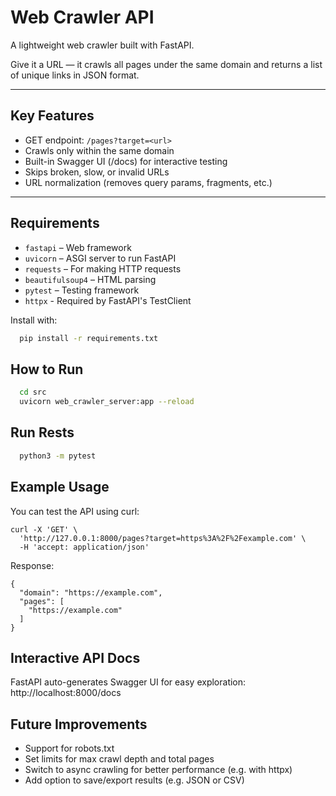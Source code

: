 # Web Crawler API

A lightweight web crawler built with FastAPI.

Give it a URL — it crawls all pages under the same domain and returns a list of unique links in JSON format.

---

##  Key Features

-  GET endpoint: `/pages?target=<url>`
-  Crawls only within the same domain
-  Built-in Swagger UI (/docs) for interactive testing
-  Skips broken, slow, or invalid URLs 
-  URL normalization (removes query params, fragments, etc.)

---

## Requirements

- `fastapi` – Web framework
- `uvicorn` – ASGI server to run FastAPI
- `requests` – For making HTTP requests
- `beautifulsoup4` – HTML parsing
- `pytest` – Testing framework
- `httpx` - Required by FastAPI's TestClient

Install with:

```bash
  pip install -r requirements.txt
```
## How to Run
```bash
  cd src
  uvicorn web_crawler_server:app --reload
```

## Run Rests
```bash
  python3 -m pytest 
```

## Example Usage
You can test the API using curl:
```
curl -X 'GET' \
  'http://127.0.0.1:8000/pages?target=https%3A%2F%2Fexample.com' \
  -H 'accept: application/json'
```
Response:
```
{
  "domain": "https://example.com",
  "pages": [
    "https://example.com"
  ]
}
```

## Interactive API Docs
FastAPI auto-generates Swagger UI for easy exploration: http://localhost:8000/docs

## Future Improvements

- Support for robots.txt
- Set limits for max crawl depth and total pages
- Switch to async crawling for better performance (e.g. with httpx)
- Add option to save/export results (e.g. JSON or CSV)
